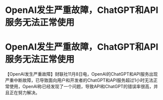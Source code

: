 # OpenAI发生严重故障，ChatGPT和API服务无法正常使用

# OpenAI发生严重故障，ChatGPT和API服务无法正常使用

【OpenAI发生严重故障】财联社11月8日电，OpenAI的ChatGPT和API服务出现严重中断故障，已导致面向用户和开发者的ChatGPT和API服务超过1小时无法正常使用，OpenAI称已经发现了一个问题，导致API和ChatGPT的错误率很高，并且正在努力解决。

